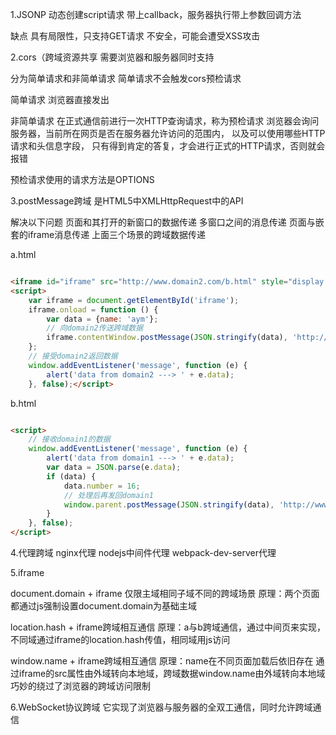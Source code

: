 1.JSONP
动态创建script请求
带上callback，服务器执行带上参数回调方法

缺点
具有局限性，只支持GET请求
不安全，可能会遭受XSS攻击

2.cors（跨域资源共享
需要浏览器和服务器同时支持

分为简单请求和非简单请求
简单请求不会触发cors预检请求

简单请求
浏览器直接发出

非简单请求
在正式通信前进行一次HTTP查询请求，称为预检请求
浏览器会询问服务器，当前所在网页是否在服务器允许访问的范围内，
以及可以使用哪些HTTP请求和头信息字段，
只有得到肯定的答复，才会进行正式的HTTP请求，否则就会报错

预检请求使用的请求方法是OPTIONS

3.postMessage跨域
是HTML5中XMLHttpRequest中的API

解决以下问题
页面和其打开的新窗口的数据传递
多窗口之间的消息传递
页面与嵌套的iframe消息传递
上面三个场景的跨域数据传递

a.html

```html

<iframe id="iframe" src="http://www.domain2.com/b.html" style="display:none;"></iframe>
<script>
    var iframe = document.getElementById('iframe');
    iframe.onload = function () {
        var data = {name: 'aym'};
        // 向domain2传送跨域数据   
        iframe.contentWindow.postMessage(JSON.stringify(data), 'http://www.domain2.com');
    };
    // 接受domain2返回数据
    window.addEventListener('message', function (e) {
        alert('data from domain2 ---> ' + e.data);
    }, false);</script>
```

b.html

```html

<script>
    // 接收domain1的数据    
    window.addEventListener('message', function (e) {
        alert('data from domain1 ---> ' + e.data);
        var data = JSON.parse(e.data);
        if (data) {
            data.number = 16;
            // 处理后再发回domain1           
            window.parent.postMessage(JSON.stringify(data), 'http://www.domain1.com');
        }
    }, false);
</script>
```

4.代理跨域
nginx代理
nodejs中间件代理
webpack-dev-server代理

5.iframe

document.domain + iframe
仅限主域相同子域不同的跨域场景
原理：两个页面都通过js强制设置document.domain为基础主域

location.hash + iframe跨域相互通信
原理：a与b跨域通信，通过中间页来实现，
不同域通过iframe的location.hash传值，相同域用js访问

window.name + iframe跨域相互通信
原理：name在不同页面加载后依旧存在
通过iframe的src属性由外域转向本地域，跨域数据window.name由外域转向本地域
巧妙的绕过了浏览器的跨域访问限制


6.WebSocket协议跨域
它实现了浏览器与服务器的全双工通信，同时允许跨域通信
